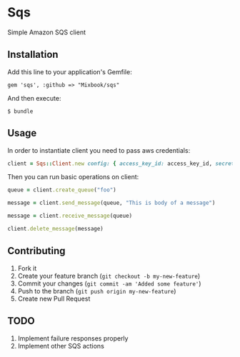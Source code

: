 # Sqs

Simple Amazon SQS client

## Installation

Add this line to your application's Gemfile:

    gem 'sqs', :github => "Mixbook/sqs"

And then execute:

    $ bundle

## Usage

In order to instantiate client you need to pass aws credentials:

```ruby
client = Sqs::Client.new config: { access_key_id: access_key_id, secret_access_key: secret_access_key }
```

Then you can run basic operations on client:

```ruby
queue = client.create_queue("foo")

message = client.send_message(queue, "This is body of a message")

message = client.receive_message(queue)

client.delete_message(message)
```

## Contributing

1. Fork it
2. Create your feature branch (`git checkout -b my-new-feature`)
3. Commit your changes (`git commit -am 'Added some feature'`)
4. Push to the branch (`git push origin my-new-feature`)
5. Create new Pull Request

## TODO

1. Implement failure responses properly
2. Implement other SQS actions
